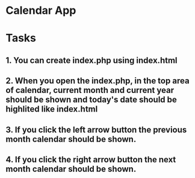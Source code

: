 # Calendar App

# Tasks

## 1. You can create index.php using index.html

## 2. When you open the index.php, in the top area of calendar, current month and current year should be shown and today's date should be highlited like index.html

## 3. If you click the left arrow button the previous month calendar should be shown.

## 4. If you click the right arrow button the next month calendar should be shown.
